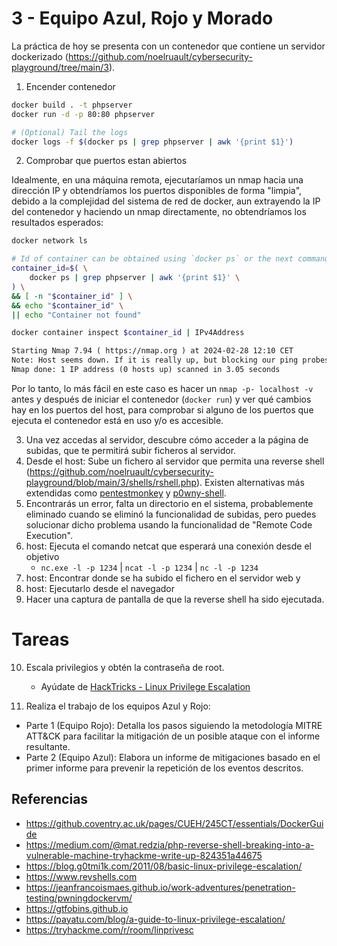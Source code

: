 # 3 - Equipo Azul, Rojo y Morado

La práctica de hoy se presenta con un contenedor que contiene un servidor dockerizado (https://github.com/noelruault/cybersecurity-playground/tree/main/3).

1. Encender contenedor

```bash
docker build . -t phpserver
docker run -d -p 80:80 phpserver

# (Optional) Tail the logs
docker logs -f $(docker ps | grep phpserver | awk '{print $1}')
```

2. Comprobar que puertos estan abiertos

Idealmente, en una máquina remota, ejecutaríamos un nmap hacia una dirección IP y obtendríamos los puertos disponibles de forma "limpia", debido a la complejidad del sistema de red de docker, aun extrayendo la IP del contenedor y haciendo un nmap directamente, no obtendríamos los resultados esperados:

``` bash
docker network ls

# Id of container can be obtained using `docker ps` or the next command
container_id=$( \
    docker ps | grep phpserver | awk '{print $1}' \
) \
&& [ -n "$container_id" ] \
&& echo "$container_id" \
|| echo "Container not found"

docker container inspect $container_id | IPv4Address
```

```txt
Starting Nmap 7.94 ( https://nmap.org ) at 2024-02-28 12:10 CET
Note: Host seems down. If it is really up, but blocking our ping probes, try -Pn
Nmap done: 1 IP address (0 hosts up) scanned in 3.05 seconds
```

Por lo tanto, lo más fácil en este caso es hacer un `nmap -p- localhost -v` antes y después de iniciar el contenedor (`docker run`) y ver qué cambios hay en los puertos del host, para comprobar si alguno de los puertos que ejecuta el contenedor está en uso y/o es accesible.

3. Una vez accedas al servidor, descubre cómo acceder a la página de subidas, que te permitirá subir ficheros al servidor.
4. Desde el host: Sube un fichero al servidor que permita una reverse shell (https://github.com/noelruault/cybersecurity-playground/blob/main/3/shells/rshell.php). Existen alternativas más extendidas como [pentestmonkey](https://github.com/pentestmonkey/php-reverse-shell) y [p0wny-shell](https://github.com/flozz/p0wny-shell).
5. Encontrarás un error, falta un directorio en el sistema, probablemente eliminado cuando se eliminó la funcionalidad de subidas, pero puedes solucionar dicho problema usando la funcionalidad de "Remote Code Execution".
6. host: Ejecuta el comando netcat que esperará una conexión desde el objetivo
    - `nc.exe -l -p 1234` | `ncat -l -p 1234` |   `nc -l -p 1234`
7. host: Encontrar donde se ha subido el fichero en el servidor web y
8. host: Ejecutarlo desde el navegador
9. Hacer una captura de pantalla de que la reverse shell ha sido ejecutada.

# Tareas

10. Escala privilegios y obtén la contraseña de root.

    - Ayúdate de [HackTricks - Linux Privilege Escalation](https://book.hacktricks.xyz/linux-hardening/privilege-escalation)

11. Realiza el trabajo de los equipos Azul y Rojo:

- Parte 1 (Equipo Rojo): Detalla los pasos siguiendo la metodología MITRE ATT&CK para facilitar la mitigación de un posible ataque con el informe resultante.
- Parte 2 (Equipo Azul): Elabora un informe de mitigaciones basado en el primer informe para prevenir la repetición de los eventos descritos.

## Referencias

- https://github.coventry.ac.uk/pages/CUEH/245CT/essentials/DockerGuide
- https://medium.com/@mat.redzia/php-reverse-shell-breaking-into-a-vulnerable-machine-tryhackme-write-up-824351a44675
- https://blog.g0tmi1k.com/2011/08/basic-linux-privilege-escalation/
- https://www.revshells.com
- https://jeanfrancoismaes.github.io/work-adventures/penetration-testing/pwningdockervm/
- https://gtfobins.github.io
- https://payatu.com/blog/a-guide-to-linux-privilege-escalation/
- https://tryhackme.com/r/room/linprivesc
